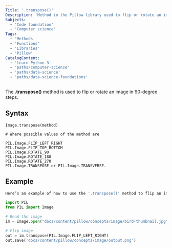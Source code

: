 ```yaml
---
Title: '.transpose()'
Description: 'Method in the Pillow library used to flip or rotate an image.'
Subjects:
  - 'Code foundation'
  - 'Computer science'
Tags:
  - 'Methods'
  - 'Functions'
  - 'Libraries'
  - 'Pillow'
CatalogContent:
  - 'learn-Python-3'
  - 'paths/computer-science'
  - 'paths/data-science'
  - 'paths/data-science-foundations'
---
```


The **.transpose()** method is used to flip or rotate an image in 90-degree steps.

## Syntax

```pseudo
Image.transpose(method)

# Where possible values of the method are

PIL.Image.FLIP_LEFT_RIGHT
PIL.Image.FLIP_TOP_BOTTOM
PIL.Image.ROTATE_90
PIL.Image.ROTATE_180
PIL.Image.ROTATE_270
PIL.Image.TRANSPOSE or PIL.Image.TRANSVERSE.
```

## Example

```python
Here’s an example of how to use the '.transpose()' method to flip an image:

import PIL
from PIL import Image

# Read the image
im = Image.open("docs/content/pillow/concepts/image/bird-thumbnail.jpg")

# Flip image
out = im.transpose(PIL.Image.FLIP_LEFT_RIGHT)
out.save('docs/content/pillow/concepts/image/output.png')
```
